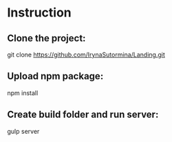 # Instruction

## Clone the project:

git clone https://github.com/IrynaSutormina/Landing.git

## Upload npm package:

npm install

## Create build folder and run server:

gulp server
